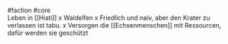 #faction #core  
Leben in [[Hiati]]
x Waldelfen
x Friedlich und naiv, aber den Krater zu verlassen ist tabu.
x Versorgen die [[Echsenmenschen]] mit Ressourcen, dafür werden sie geschützt